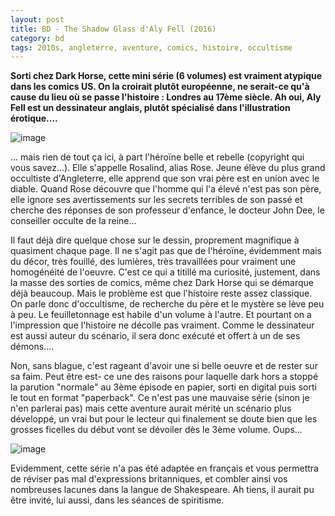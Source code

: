 ```yaml
---
layout: post
title: BD - The Shadow Glass d'Aly Fell (2016)
category: bd
tags: 2010s, angleterre, aventure, comics, histoire, occultisme
---
```

**Sorti chez Dark Horse, cette mini série (6 volumes) est vraiment atypique dans les comics US. On la croirait plutôt européenne, ne serait-ce qu'à cause du lieu où se passe l'histoire : Londres au 17ème siècle. Ah oui, Aly Fell est un dessinateur anglais, plutôt spécialisé dans l'illustration érotique....**

![image](https://filedn.eu/llqi9IBxlYouGRXYG2xlROb/img/2017/shadowglass1.jpg)

... mais rien de tout ça ici, à part l'héroïne belle et rebelle (copyright qui vous savez...). Elle s'appelle Rosalind, alias Rose. Jeune élève du plus grand occultiste d'Angleterre, elle apprend que son vrai père est en union avec le diable. Quand Rose découvre que l'homme qui l'a élevé n'est pas son père, elle ignore ses avertissements sur les secrets terribles de son passé et cherche des réponses de son professeur d'enfance, le docteur John Dee, le conseiller occulte de la reine...

Il faut déjà dire quelque chose sur le dessin, proprement magnifique à quasiment chaque page. Il ne s'agit pas que de l'héroïne, évidemment mais du décor, très fouillé, des lumières, très travaillées pour vraiment une homogénéité de l'oeuvre. C'est ce qui a titillé ma curiosité, justement, dans la masse des sorties de comics, même chez Dark Horse qui se démarque déjà beaucoup. Mais le problème est que l'histoire reste assez classique. On parle donc d'occultisme, de recherche du père et le mystère se lève peu à peu. Le feuilletonnage est habile d'un volume à l'autre. Et pourtant on a l'impression que l'histoire ne décolle pas vraiment. Comme le dessinateur est aussi auteur du scénario, il sera donc exécuté et offert à un de ses démons....

Non, sans blague, c'est rageant d'avoir une si belle oeuvre et de rester sur sa faim. Peut être est- ce une des raisons pour laquelle dark hors a stoppé la parution "normale" au 3ème épisode en papier, sorti en digital puis sorti le tout en format "paperback". Ce n'est pas une mauvaise série (sinon je n'en parlerai pas) mais cette aventure aurait mérité un scénario plus développé, un vrai but pour le lecteur qui finalement se doute bien que les grosses ficelles du début vont se dévoiler dès le 3ème volume. Oups...

![image](https://filedn.eu/llqi9IBxlYouGRXYG2xlROb/img/2017/shadowglass2.png)

Evidemment, cette série n'a pas été adaptée en français et vous permettra de réviser pas mal d'expressions britanniques, et combler ainsi vos nombreuses lacunes dans la langue de Shakespeare. Ah tiens, il aurait pu être invité, lui aussi, dans les séances de spiritisme.
